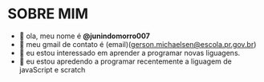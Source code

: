 # SOBRE MIM

- 👋 ola, meu nome é **@junindomorro007**
- 👀 meu gmail de contato é (email)(gerson.michaelsen@escola.pr.gov.br)
- 🌱 eu estou interessado em aprender a programar novas liguagens.
- 💞️ eu estou apredendo a programar recentemente a liguagem de javaScript e scratch



